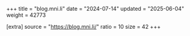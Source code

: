 +++
title = "blog.mni.li"
date = "2024-07-14"
updated = "2025-06-04"
weight = 42773

[extra]
source = "https://blog.mni.li/"
ratio = 10
size = 42
+++
